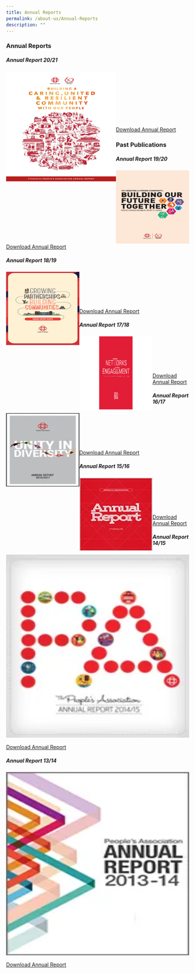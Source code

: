 ```yaml
---
title: Annual Reports
permalink: /about-us/Annual-Reports
description: ""
---
```

### Annual Reports

#####  Annual Report 20/21


<img style="height:300px;width:300px" align="left" src="/images/About%20Us/Annual%20Reports/AR20.png"><br>
<br><br><br><br><br><br><br>

[Download Annual Report ](https://go.gov.sg/pa-annual-report-2021)
### Past Publications

##### Annual Report 19/20



<img style="height:200px;width:200px"  align="left" src="/images/About%20Us/Annual%20Reports/AR19.png"><br><br><br><br><br>

[Download Annual Report](/files/About%20Us/Annual%20Reports/pa-annual-report-1920.pdf)
																					 
##### Annual Report 18/19


<img style="height:200px;width:200px" align="left" src="/images/About%20Us/Annual%20Reports/AR18.png"><br><br><br><br><br>

[Download Annual Report]( https://go.gov.sg/pa-annual-report-1819)

##### Annual Report 17/18

<img style="height:200px;width:200px"   align="left" src="/images/About%20Us/Annual%20Reports/AR17.png"><br><br><br><br><br>

[Download Annual Report](/files/About%20Us/Annual%20Reports/pa-annual-report-1718.pdf)
##### Annual Report 16/17


<img style="height:200px;width:200px"  align="left" src="/images/About%20Us/Annual%20Reports/AR16.png"><br><br><br><br><br>

[Download Annual Report](/files/About%20Us/Annual%20Reports/pa-annual-report-1617.pdf)
##### Annual Report 15/16


<img style="height:200px;width:200px" align="left" src="/images/About%20Us/Annual%20Reports/AR15.png"><br><br><br><br><br>
																					 
[Download Annual Report](/files/About%20Us/Annual%20Reports/pa-annual-report-1516.pdf)

##### Annual Report 14/15


<img style="height:500px;width:500px" src="/images/About%20Us/Annual%20Reports/AR14.png">

[Download Annual Report](/files/About%20Us/Annual%20Reports/pa-annual-report-1415.pdf)

##### Annual Report 13/14



<img style="height:500px;width:500px" src="/images/About%20Us/Annual%20Reports/AR13.png">

[Download Annual Report](/files/About%20Us/Annual%20Reports/pa-annual-report-1314.pdf)